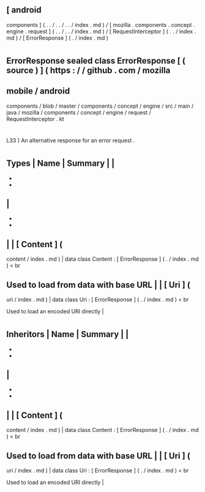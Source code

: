 [
android
-
components
]
(
.
.
/
.
.
/
.
.
/
index
.
md
)
/
[
mozilla
.
components
.
concept
.
engine
.
request
]
(
.
.
/
.
.
/
index
.
md
)
/
[
RequestInterceptor
]
(
.
.
/
index
.
md
)
/
[
ErrorResponse
]
(
.
/
index
.
md
)
#
ErrorResponse
sealed
class
ErrorResponse
[
(
source
)
]
(
https
:
/
/
github
.
com
/
mozilla
-
mobile
/
android
-
components
/
blob
/
master
/
components
/
concept
/
engine
/
src
/
main
/
java
/
mozilla
/
components
/
concept
/
engine
/
request
/
RequestInterceptor
.
kt
#
L33
)
An
alternative
response
for
an
error
request
.
#
#
#
Types
|
Name
|
Summary
|
|
-
-
-
|
-
-
-
|
|
[
Content
]
(
-
content
/
index
.
md
)
|
data
class
Content
:
[
ErrorResponse
]
(
.
/
index
.
md
)
<
br
>
Used
to
load
from
data
with
base
URL
|
|
[
Uri
]
(
-
uri
/
index
.
md
)
|
data
class
Uri
:
[
ErrorResponse
]
(
.
/
index
.
md
)
<
br
>
Used
to
load
an
encoded
URI
directly
|
#
#
#
Inheritors
|
Name
|
Summary
|
|
-
-
-
|
-
-
-
|
|
[
Content
]
(
-
content
/
index
.
md
)
|
data
class
Content
:
[
ErrorResponse
]
(
.
/
index
.
md
)
<
br
>
Used
to
load
from
data
with
base
URL
|
|
[
Uri
]
(
-
uri
/
index
.
md
)
|
data
class
Uri
:
[
ErrorResponse
]
(
.
/
index
.
md
)
<
br
>
Used
to
load
an
encoded
URI
directly
|
